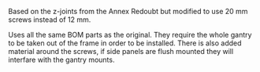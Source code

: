 Based on the z-joints from the Annex Redoubt but modified to use 20 mm screws instead of 12 mm. 

Uses all the same BOM parts as the original. They require the whole gantry to be taken out of the frame in order to be installed. There is also added material around the screws, if side panels are flush mounted they will interfare with the gantry mounts.
